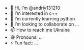 - 👋 Hi, I’m @andriy131210
- 👀 I’m interested in c++
- 🌱 I’m currently learning python
- 💞️ I’m looking to collaborate on ...
- 📫 How to reach me Ukraine
- 😄 Pronouns: ...
- ⚡ Fun fact: ...

<!---
andriy131210/andriy131210 is a ✨ special ✨ repository because its `README.md` (this file) appears on your GitHub profile.
You can click the Preview link to take a look at your changes.
--->

